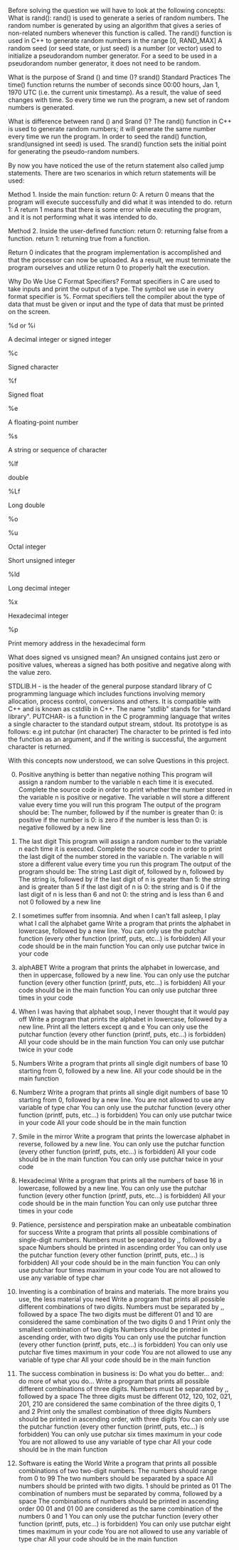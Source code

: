 
Before solving the question we will have to look at the following concepts:
What is rand(): rand() is used to generate a series of random numbers. The random number is generated by using an algorithm that gives a series of non-related numbers whenever this function is called. The rand() function is used in C++ to generate random numbers in the range [0, RAND_MAX]
A random seed (or seed state, or just seed) is a number (or vector) used to initialize a pseudorandom number generator. For a seed to be used in a pseudorandom number generator, it does not 
need to be random.

What is the purpose of Srand () and time ()?
srand() Standard Practices
The time() function returns the number of seconds since 00:00 hours, Jan 1, 1970 UTC (i.e. the current unix timestamp). As a result, the value of seed changes with time. So every time we run 
the program, a new set of random numbers is generated.

What is difference between rand () and Srand ()?
The rand() function in C++ is used to generate random numbers; it will generate the same number every time we run the program. In order to seed the rand() function, srand(unsigned int seed) is used. The srand() function sets the initial point for generating the pseudo-random numbers.

By now you have noticed the use of the return statement also called jump statements.
There are two scenarios in which return statements will be used:                  

Method 1. Inside the main function:
return 0: A return 0 means that the program will execute successfully and did what it was intended to do.
return 1: A return 1 means that there is some error while executing the program, and it is not performing what it was intended to do.

Method 2. Inside the user-defined function:
return 0: returning false from a function.
return 1: returning true from a function.

Return 0 indicates that the program implementation is accomplished and that the processor can now be uploaded.
As a result, we must terminate the program ourselves and utilize return 0 to properly halt the execution.

Why Do We Use C Format Specifiers?
Format specifiers in C are used to take inputs and print the output of a type. The symbol we use in every format specifier is %. Format specifiers tell the compiler about the type of data that must be given or input and the type of data that must be printed on the screen.

%d or %i

A decimal integer or signed integer

%c

Signed character

%f

Signed float

%e

A floating-point number

%s

A string or sequence of character

%lf

double

%Lf

Long double

%o

%u

Octal integer

Short unsigned integer

%ld

Long decimal integer

%x

Hexadecimal integer

%p

Print memory address in the hexadecimal form

What does signed vs unsigned mean?
An unsigned contains just zero or positive values, whereas a signed has both positive and negative along with the value zero.

STDLIB.H - is the header of the general purpose standard library of C programming language which includes functions involving memory allocation, process control, conversions and others. It is compatible with C++ and is known as cstdlib in C++. The name "stdlib" stands for "standard library".
PUTCHAR- is a function in the C programming language that writes a single character to the standard output stream, stdout. Its prototype is as follows: e.g int putchar (int character) The character to be printed is fed into the function as an argument, and if the writing is successful, the argument character is returned.

With this concepts now understood, we can solve Questions in this project.

0. Positive anything is better than negative nothing
This program will assign a random number to the variable n each time it is executed. Complete the source code in order to print whether the number stored in the variable n is positive or negative.
The variable n will store a different value every time you will run this program
The output of the program should be:
The number, followed by
if the number is greater than 0: is positive
if the number is 0: is zero
if the number is less than 0: is negative
followed by a new line

1. The last digit
This program will assign a random number to the variable n each time it is executed. Complete the source code in order to print the last digit of the number stored in the variable n.
The variable n will store a different value every time you run this program
The output of the program should be:
The string Last digit of, followed by
n, followed by
The string is, followed by
if the last digit of n is greater than 5: the string and is greater than 5
if the last digit of n is 0: the string and is 0
if the last digit of n is less than 6 and not 0: the string and is less than 6 and not 0
followed by a new line

2. I sometimes suffer from insomnia. And when I can't fall asleep, I play what I call the alphabet game
Write a program that prints the alphabet in lowercase, followed by a new line.
You can only use the putchar function (every other function (printf, puts, etc…) is forbidden)
All your code should be in the main function
You can only use putchar twice in your code

3. alphABET
Write a program that prints the alphabet in lowercase, and then in uppercase, followed by a new line.
You can only use the putchar function (every other function (printf, puts, etc…) is forbidden)
All your code should be in the main function
You can only use putchar three times in your code

4. When I was having that alphabet soup, I never thought that it would pay off
Write a program that prints the alphabet in lowercase, followed by a new line.
Print all the letters except q and e
You can only use the putchar function (every other function (printf, puts, etc…) is forbidden)
All your code should be in the main function
You can only use putchar twice in your code

5. Numbers
Write a program that prints all single digit numbers of base 10 starting from 0, followed by a new line.
All your code should be in the main function

6. Numberz
Write a program that prints all single digit numbers of base 10 starting from 0, followed by a new line.
You are not allowed to use any variable of type char
You can only use the putchar function (every other function (printf, puts, etc…) is forbidden)
You can only use putchar twice in your code
All your code should be in the main function

7. Smile in the mirror
Write a program that prints the lowercase alphabet in reverse, followed by a new line.
You can only use the putchar function (every other function (printf, puts, etc…) is forbidden)
All your code should be in the main function
You can only use putchar twice in your code

8. Hexadecimal
Write a program that prints all the numbers of base 16 in lowercase, followed by a new line.
You can only use the putchar function (every other function (printf, puts, etc…) is forbidden)
All your code should be in the main function
You can only use putchar three times in your code

9. Patience, persistence and perspiration make an unbeatable combination for success
Write a program that prints all possible combinations of single-digit numbers.
Numbers must be separated by ,, followed by a space
Numbers should be printed in ascending order
You can only use the putchar function (every other function (printf, puts, etc…) is forbidden)
All your code should be in the main function
You can only use putchar four times maximum in your code
You are not allowed to use any variable of type char

10. Inventing is a combination of brains and materials. The more brains you use, the less material you need
Write a program that prints all possible different combinations of two digits.
Numbers must be separated by ,, followed by a space
The two digits must be different
01 and 10 are considered the same combination of the two digits 0 and 1
Print only the smallest combination of two digits
Numbers should be printed in ascending order, with two digits
You can only use the putchar function (every other function (printf, puts, etc…) is forbidden)
You can only use putchar five times maximum in your code
You are not allowed to use any variable of type char
All your code should be in the main function

11. The success combination in business is: Do what you do better... and: do more of what you do...
Write a program that prints all possible different combinations of three digits.
Numbers must be separated by ,, followed by a space
The three digits must be different
012, 120, 102, 021, 201, 210 are considered the same combination of the three digits 0, 1 and 2
Print only the smallest combination of three digits
Numbers should be printed in ascending order, with three digits
You can only use the putchar function (every other function (printf, puts, etc…) is forbidden)
You can only use putchar six times maximum in your code
You are not allowed to use any variable of type char
All your code should be in the main function

12. Software is eating the World
Write a program that prints all possible combinations of two two-digit numbers.
The numbers should range from 0 to 99
The two numbers should be separated by a space
All numbers should be printed with two digits. 1 should be printed as 01
The combination of numbers must be separated by comma, followed by a space
The combinations of numbers should be printed in ascending order
00 01 and 01 00 are considered as the same combination of the numbers 0 and 1
You can only use the putchar function (every other function (printf, puts, etc…) is forbidden)
You can only use putchar eight times maximum in your code
You are not allowed to use any variable of type char
All your code should be in the main function

